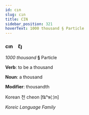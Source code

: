```yaml
---
id: cın
slug: cın
title: CIN
sidebar_position: 321
hoverText: 1000 thousand § Particle
---
```


### cın&emsp;<span kind="abugida">ꞇ̃ȷ</span>

*1000 thousand* **§** Particle

**Verb**: to be a thousand

**Noun**: a thousand

**Modifier**: thousandth

Korean 천 cheon [t͡ɕʰɘ(ː)n]

*Koreic Language Family*